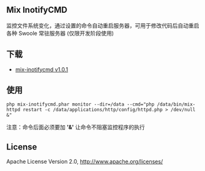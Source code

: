## Mix InotifyCMD

监控文件系统变化，通过设置的命令自动重启服务器，可用于修改代码后自动重启各种 Swoole 常驻服务器 (仅限开发阶段使用)


## 下载

- [mix-inotifycmd v1.0.1](https://github.com/mix-php/mix-inotifycmd/releases/download/v1.0.1/mix-inotifycmd.phar)

## 使用

```
php mix-inotifycmd.phar monitor --dir=/data --cmd="php /data/bin/mix-httpd restart -c /data/applications/http/config/httpd.php > /dev/null &"
```

注意：命令后面必须要加 **'&'** 让命令不阻塞监控程序的执行

## License

Apache License Version 2.0, http://www.apache.org/licenses/
